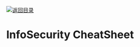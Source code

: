 [![返回目录](https://parg.co/UCb)](https://github.com/wxyyxc1992/Awesome-CheatSheet)

# InfoSecurity CheatSheet
